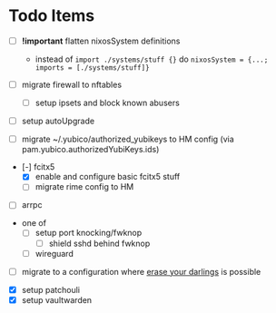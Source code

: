 # Todo Items
- [ ] **!important** flatten nixosSystem definitions
	- instead of `import ./systems/stuff {}` do `nixosSystem = {...; imports = [./systems/stuff]}`

- [ ] migrate firewall to nftables
	- [ ] setup ipsets and block known abusers
- [ ] setup autoUpgrade
- [ ] migrate ~/.yubico/authorized_yubikeys to HM config (via pam.yubico.authorizedYubiKeys.ids)

- [-] fcitx5
	- [x] enable and configure basic fcitx5 stuff
	- [ ] migrate rime config to HM
- [ ] arrpc

- one of
	- [ ] setup port knocking/fwknop
		- [ ] shield sshd behind fwknop
	- [ ] wireguard

<!-- very future tasks -->
- [ ] migrate to a configuration where [erase your darlings](https://grahamc.com/blog/erase-your-darlings/) is possible

<!-- ## Completed Tasks -->
- [x] setup patchouli
- [x] setup vaultwarden
